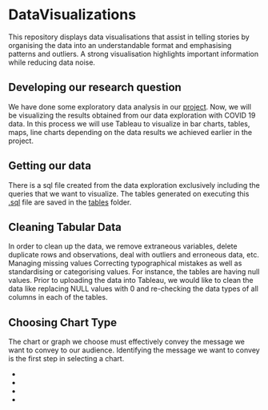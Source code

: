 # DataVisualizations
 This repository displays data visualisations that assist in telling stories by organising the data into an understandable format and emphasising patterns and outliers. A strong visualisation highlights important information while reducing data noise.
 
 ## Developing our research question 
 We have done some exploratory data analysis in our [project](https://github.com/praveenchoragudi/Data_Exploration_SQL). Now, we will be visualizing the results obtained from our data exploration with COVID 19 data. In this process we will use Tableau to visualize in bar charts, tables, maps, line charts depending on the data results we achieved earlier in the project.
 
 ## Getting our data
 There is a sql file created from the data exploration exclusively including the queries that we want to visualize. The tables generated on executing this [.sql](https://github.com/praveenchoragudi/DataVisualizations/blob/main/Tableau_SQL_Queries.sql) file are saved in the [tables](https://github.com/praveenchoragudi/DataVisualizations/tree/main/tables) folder.
 
 ## Cleaning Tabular Data
 In order to clean up the data, we remove extraneous variables, delete duplicate rows and observations, deal with outliers and erroneous data, etc. Managing missing values Correcting typographical mistakes as well as standardising or categorising values. For instance, the tables are having null values. Prior to uploading the data into Tableau, we would like to clean the data like replacing NULL values with 0 and re-checking the data types of all columns in each of the tables.
 
 ## Choosing Chart Type
 The chart or graph we choose must effectively convey the message we want to convey to our audience. Identifying the message we want to convey is the first step in selecting a chart.
 
 * 
 *
 *
 *
